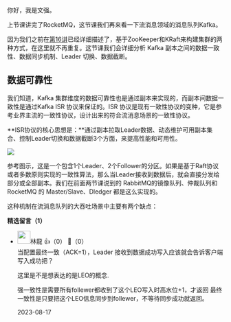 你好，我是文强。

上节课讲完了RocketMQ，这节课我们再来看一下流消息领域的消息队列Kafka。

因为我们之前在[第16讲](https://time.geekbang.org/column/article/680879)已经详细描述了，基于ZooKeeper和KRaft来构建集群的两种方式，在这里就不再重复。这节课我们会详细分析 Kafka 副本之间的数据一致性、数据同步机制、Leader 切换、数据截断。

## 数据可靠性

我们知道，Kafka 集群维度的数据可靠性也是通过副本来实现的，而副本间数据一致性是通过Kafka ISR 协议来保证的。ISR 协议是现有一致性协议的变种，它是参考业界主流的一致性协议，设计出来的符合流消息场景的一致性协议。

**ISR协议的核心思想是：**通过副本拉取Leader数据、动态维护可用副本集合、控制Leader切换和数据截断3个方面，来提高性能和可用性。

![](https://static001.geekbang.org/resource/image/7e/ed/7e4cf5f54694b1624f91b31f2a2c7ced.jpg?wh=10666x6000)

参考图示，这是一个包含1个Leader、2个Follower的分区。如果是基于Raft协议或者多数原则实现的一致性算法，那么当Leader接收到数据后，就会直接分发给部分或全部副本。我们在前面两节课说到的 RabbitMQ的镜像队列、仲裁队列和 RocketMQ 的 Master/Slave、Dledger 都是这么实现的。

这种机制在流消息队列的大吞吐场景中主要有两个缺点：
<div><strong>精选留言（1）</strong></div><ul>
<li><img src="https://static001.geekbang.org/account/avatar/00/1a/f3/8d/402e0e0f.jpg" width="30px"><span>林龍</span> 👍（0） 💬（0）<div>当配置最终一致（ACK=1），Leader 接收到数据成功写入应该就会告诉客户端写入成功把？

这里是不是想表达的是LEO的概念.

强一致性是需要所有follewer都收到了这个LEO写入时高水位+1，才返回
最终一致性是只要把这个LEO信息同步到follewer，不等待同步成功就返回。</div>2023-08-17</li><br/>
</ul>